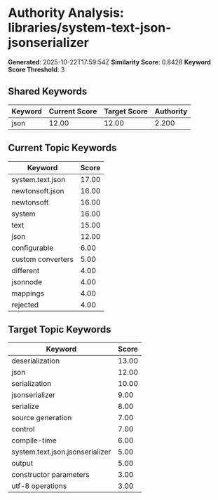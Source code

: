 # Authority Analysis: libraries/system-text-json-jsonserializer

**Generated**: 2025-10-22T17:59:54Z
**Similarity Score**: 0.8428
**Keyword Score Threshold**: 3

## Shared Keywords

| Keyword | Current Score | Target Score | Authority |
|---------|---------------|--------------|-----------|
| json | 12.00 | 12.00 | 2.200 |

## Current Topic Keywords

| Keyword | Score |
|---------|-------|
| system.text.json | 17.00 |
| newtonsoft.json | 16.00 |
| newtonsoft | 16.00 |
| system | 16.00 |
| text | 15.00 |
| json | 12.00 |
| configurable | 6.00 |
| custom converters | 5.00 |
| different | 4.00 |
| jsonnode | 4.00 |
| mappings | 4.00 |
| rejected | 4.00 |

## Target Topic Keywords

| Keyword | Score |
|---------|-------|
| deserialization | 13.00 |
| json | 12.00 |
| serialization | 10.00 |
| jsonserializer | 9.00 |
| serialize | 8.00 |
| source generation | 7.00 |
| control | 7.00 |
| compile-time | 6.00 |
| system.text.json.jsonserializer | 5.00 |
| output | 5.00 |
| constructor parameters | 3.00 |
| utf-8 operations | 3.00 |

